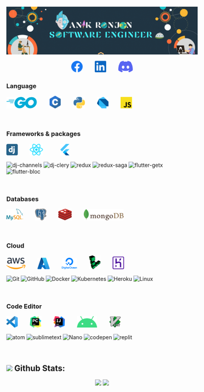 [![](profile.gif)](https://github.com/AnikRonjon)


<p align="center">
    <a href="https://www.facebook.com/anikronjon.swe"></a><img src="vendor/facebook.svg" height="30px"></a>&emsp;&emsp;
    <a href="https://bd.linkedin.com/in/anikronjon"></a><img src="vendor/linkedin.svg" height="30px"></a>&emsp;&emsp;
    <a href="https://discord.com/users/Big%20Bull#7729"></a><img src="vendor/discord.svg" height="30px"></a>
</p>




### Language
<img src="vendor/go.svg" height="30">&emsp;&emsp;
<img src="vendor/c.svg" height="33">&emsp;&emsp;
<img src="vendor/python.svg" height="30">&emsp;&emsp;
<img src="vendor/dart.svg" height="30">&emsp;&emsp;
<img src="vendor/javascript.svg" height="30">&emsp;&emsp;


<br>

### Frameworks & packages
<img src="vendor/django-icon.svg" height="30">&emsp;&emsp;
<img src="vendor/react.svg" height="30">&emsp;&emsp;&emsp;
<img src="vendor/flutter.svg" height="30">&emsp;&emsp;&emsp;

![dj-channels](https://img.shields.io/badge/-Channels-511?&logo=Websocket&logoColor=F90)
![dj-clery](https://img.shields.io/badge/-Celery-511?&logo=Celery&logoColor=F90)
![redux](https://img.shields.io/badge/-Redux-511?&logo=Redux&logoColor=F90)
![redux-saga](https://img.shields.io/badge/-ReduxSaga-511?&logo=ReduxSaga&logoColor=F90)
![flutter-getx](https://img.shields.io/badge/-GetX-511?&logo=&logoColor=F90)
![flutter-bloc](https://img.shields.io/badge/-Bloc-511?&logo=Bloc&logoColor=F90)


<br>

### Databases
<img src="vendor/mysql.svg" height="30">&emsp;&emsp;
<img src="vendor/postgresql.svg" height="30">&emsp;&emsp;
<img src="vendor/redis.svg" height="30">&emsp;&emsp;
<img src="vendor/mongodb.svg" height="30">&emsp;&emsp;


<br>

### Cloud
<img src="vendor/aws.svg" height="30">&emsp;&emsp;
<img src="vendor/microsoft-azure.svg" height="30">&emsp;&emsp;
<img src="vendor/digital-ocean.svg" height="30">&emsp;&emsp;
<img src="vendor/linode.svg" width="30">&emsp;&emsp;
<img src="vendor/heroku.svg" width="30">


![Git](https://img.shields.io/badge/-Git-511?&logo=Git)
![GitHub](https://img.shields.io/badge/-GitHub-511?&logo=GitHub&logoColor=F90)
![Docker](https://img.shields.io/badge/-Docker-511?&logo=Docker)
![Kubernetes](https://img.shields.io/badge/-Kubernetes-511?&logo=Kubernetes)
![Heroku](https://img.shields.io/badge/-Heroku-511?&logo=Heroku&logoColor=F90)
![Linux](https://img.shields.io/badge/-Linux-511?&logo=Linux)


<br>

### Code Editor
<img src="vendor/vscode.svg" height="30">&emsp;&emsp;
<img src="vendor/pycharm.svg" height="30">&emsp;&emsp;
<img src="vendor/intellij-idea.svg" height="30">&emsp;&emsp;
<img src="vendor/android.svg" height="30">&emsp;&emsp;
<img src="vendor/vim.svg" height="30">&emsp;&emsp;

![atom](https://img.shields.io/badge/-Atom-511?&logo=Atom)
![sublimetext](https://img.shields.io/badge/-Sublimetext-511?&logo=SublimeText)
![Nano](https://img.shields.io/badge/-Nano-511?&logo=nano)
![codepen](https://img.shields.io/badge/-CodePen-511?&logo=CodePen)
![replit](https://img.shields.io/badge/-Replit-511?&logo=Replit)

<br>

## <img src="https://media.giphy.com/media/ZCN6F3FAkwsyOGU2RS/giphy.gif" width="30"> **Github Stats:**
 <p align="center">
   <img width="48%" src="https://github-readme-streak-stats.herokuapp.com/?user=AnikRonjon&hide_border=false"/>
  <a href="https://github.com/AnikRonjon">
   <img width="48%" src="https://github-readme-stats.vercel.app/api?username=AnikRonjon&show_icons=true&count_private=true">
  </a>
 </p>
